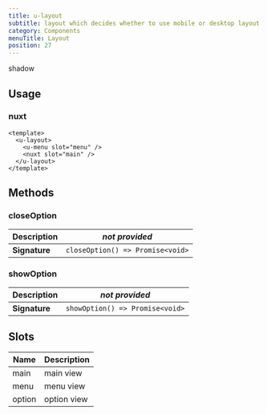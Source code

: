 ```yaml
---
title: u-layout
subtitle: layout which decides whether to use mobile or desktop layout
category: Components
menuTitle: Layout
position: 27
---
```


<badge> shadow </badge>




## Usage

### nuxt
```vue
<template>
  <u-layout>
    <u-menu slot="menu" />
    <nuxt slot="main" />
  </u-layout>
</template>
```












## Methods


### closeOption
|**Description**|*not provided*|
|---|---|
|**Signature**|`closeOption() => Promise<void>`|


### showOption
|**Description**|*not provided*|
|---|---|
|**Signature**|`showOption() => Promise<void>`|


## Slots
|Name|Description|
|---|---|
|main|main view|
|menu|menu view|
|option|option view|

